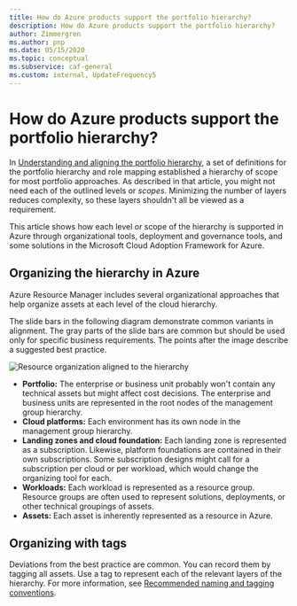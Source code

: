 ```yaml
---
title: How do Azure products support the portfolio hierarchy?
description: How do Azure products support the portfolio hierarchy?
author: Zimmergren
ms.author: pnp
ms.date: 05/15/2020
ms.topic: conceptual
ms.subservice: caf-general
ms.custom: internal, UpdateFrequency5
---
```


# How do Azure products support the portfolio hierarchy?

In [Understanding and aligning the portfolio hierarchy](./hosting-hierarchy.md), a set of definitions for the portfolio hierarchy and role mapping established a hierarchy of scope for most portfolio approaches. As described in that article, you might not need each of the outlined levels or *scopes*. Minimizing the number of layers reduces complexity, so these layers shouldn't all be viewed as a requirement.

This article shows how each level or scope of the hierarchy is supported in Azure through organizational tools, deployment and governance tools, and some solutions in the Microsoft Cloud Adoption Framework for Azure.

## Organizing the hierarchy in Azure

Azure Resource Manager includes several organizational approaches that help organize assets at each level of the cloud hierarchy.

The slide bars in the following diagram demonstrate common variants in alignment. The gray parts of the slide bars are common but should be used only for specific business requirements. The points after the image describe a suggested best practice.

![Resource organization aligned to the hierarchy](../../_images/ready/hierarchy-with-organizing-tools.png)

- **Portfolio:** The enterprise or business unit probably won't contain any technical assets but might affect cost decisions. The enterprise and business units are represented in the root nodes of the management group hierarchy.
- **Cloud platforms:** Each environment has its own node in the management group hierarchy.
- **Landing zones and cloud foundation:** Each landing zone is represented as a subscription. Likewise, platform foundations are contained in their own subscriptions. Some subscription designs might call for a subscription per cloud or per workload, which would change the organizing tool for each.
- **Workloads:** Each workload is represented as a resource group. Resource groups are often used to represent solutions, deployments, or other technical groupings of assets.
- **Assets:** Each asset is inherently represented as a resource in Azure.

## Organizing with tags

Deviations from the best practice are common. You can record them by tagging all assets. Use a tag to represent each of the relevant layers of the hierarchy. For more information, see [Recommended naming and tagging conventions](../../ready/azure-best-practices/naming-and-tagging.md).
